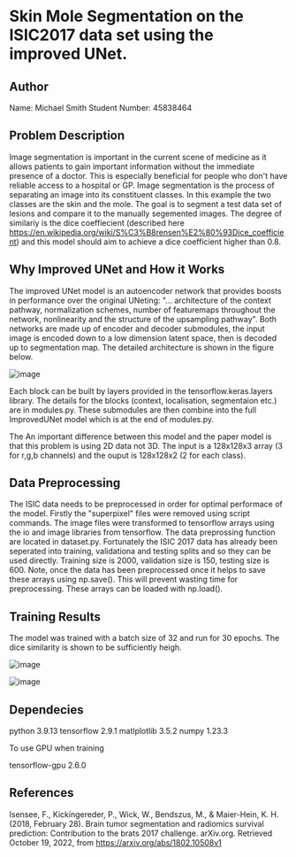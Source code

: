 # Skin Mole Segmentation on the ISIC2017 data set using the improved UNet.

## Author
Name: Michael Smith
Student Number: 45838464

## Problem Description
Image segmentation is important in the current scene of medicine as it allows patients to gain important information without the immediate presence of a doctor. This is especially beneficial for people who don't have reliable access to a hospital or GP. Image segmentation is the process of separating an image into its constituent classes. In this example the two classes are the skin and the mole. The goal is to segment a test data set of lesions and compare it to the manually segemented images. The degree of similariy is the dice coeffiecient (described here https://en.wikipedia.org/wiki/S%C3%B8rensen%E2%80%93Dice_coefficient) and this model should aim to achieve a dice coefficient higher than 0.8.  

## Why Improved UNet and How it Works
The improved UNet model is an autoencoder network that provides boosts in performance over the original UNeting: "... architecture of the context pathway, normalization schemes, number of featuremaps throughout the network, nonlinearity and the structure of the upsampling
pathway". Both networks are made up of encoder and decoder submodules, the input image is encoded down to a low dimension latent space, then is decoded up to segmentation map. The detailed architecture is shown in the figure below. 

![image](./report_images/improved-unet-diagram.png)

Each block can be built by layers provided in the tensorflow.keras.layers library. The details for the blocks (context, localisation, segmentaion etc.) are in modules.py. These submodules are then combine into the full ImprovedUNet model which is at the end of modules.py.

The  An important difference between this model and the paper model is that this problem is using 2D data not 3D. The input is a 128x128x3 array (3 for r,g,b channels) and the ouput is 128x128x2 (2 for each class).  

## Data Preprocessing
The ISIC data needs to be preprocessed in order for optimal performace of the model. Firstly the "superpixel" files were removed using script commands. The image files were transformed to tensorflow arrays using the io and image libraries from tensorflow. The data preprossing function are located in dataset.py. Fortunately the ISIC 2017 data has already been seperated into training, validationa and testing splits and so they can be used directly. Training size is 2000, validation size is 150, testing size is 600. Note, once the data has been preprocessed once it helps to save these arrays using np.save(). This will prevent wasting time for preprocessing. These arrays can be loaded with np.load().

## Training Results
The model was trained with a batch size of 32 and run for 30 epochs. The dice similarity is shown to be sufficiently heigh. 

![image](./report_images/dice_accuracy.png)

![image](./report_images/loss.png)

## Dependecies
python 3.9.13
tensorflow 2.9.1
matlplotlib 3.5.2 
numpy 1.23.3 

To use GPU when training

tensorflow-gpu 2.6.0

## References
Isensee, F., Kickingereder, P., Wick, W., Bendszus, M., &amp; Maier-Hein, K. H. (2018, February 28). Brain tumor segmentation and radiomics survival prediction: Contribution to the brats 2017 challenge. arXiv.org. Retrieved October 19, 2022, from https://arxiv.org/abs/1802.10508v1 